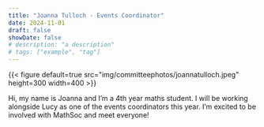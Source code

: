 ```yaml
---
title: "Joanna Tulloch - Events Coordinator"
date: 2024-11-01
draft: false
showDate: false
# description: "a description"
# tags: ["example", "tag"]
---
```

{{< figure default=true src="img/committeephotos/joannatulloch.jpeg" height=300 width=400 >}}

Hi, my name is Joanna and I’m a 4th year maths student. I will be working alongside Lucy as one of the events coordinators this year. I’m excited to be involved with MathSoc and meet everyone!
